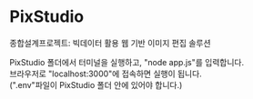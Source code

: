 # PixStudio
종합설계프로젝트: 빅데이터 활용 웹 기반 이미지 편집 솔루션

PixStudio 폴더에서 터미널을 실행하고, "node app.js"를 입력합니다.<br/>
브라우저로 "localhost:3000"에 접속하면 실행이 됩니다.<br/>
(".env"파일이 PixStudio 폴더 안에 있어야 합니다.)